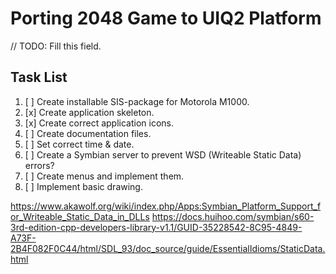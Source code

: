 Porting 2048 Game to UIQ2 Platform
==================================

// TODO: Fill this field.

## Task List

1. [ ] Create installable SIS-package for Motorola M1000.
2. [x] Create application skeleton.
3. [x] Create correct application icons.
4. [ ] Create documentation files.
5. [ ] Set correct time & date.
6. [ ] Create a Symbian server to prevent WSD (Writeable Static Data) errors?
7. [ ] Create menus and implement them.
8. [ ] Implement basic drawing.

https://www.akawolf.org/wiki/index.php/Apps:Symbian_Platform_Support_for_Writeable_Static_Data_in_DLLs
https://docs.huihoo.com/symbian/s60-3rd-edition-cpp-developers-library-v1.1/GUID-35228542-8C95-4849-A73F-2B4F082F0C44/html/SDL_93/doc_source/guide/EssentialIdioms/StaticData.html
